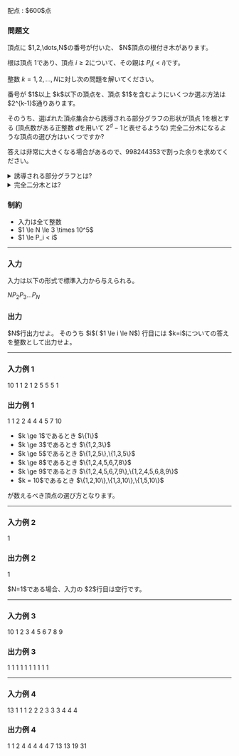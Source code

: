 
<div>

<span>

<span>

<p>
配点 : $600$点
</p>

<div>

<section>

### **問題文**

<p>
頂点に $1,2,\dots,N$の番号が付いた、 $N$頂点の根付き木があります。

根は頂点 $1$であり、頂点 $i \ge 2$について、その親は $P_i(<i)$です。

整数 $k=1,2,\dots,N$に対し次の問題を解いてください。
</p>

<p>
番号が $1$以上 $k$以下の頂点を、頂点 $1$を含むようにいくつか選ぶ方法は $2^{k-1}$通りあります。

そのうち、選ばれた頂点集合から誘導される部分グラフの形状が頂点 $1$を根とする (頂点数がある正整数 $d$を用いて $2^d-1$と表せるような) 完全二分木になるような頂点の選び方はいくつですか?

答えは非常に大きくなる場合があるので、$998244353$で割った余りを求めてください。
</p>

<details>

<p>

</p>

<summary>
誘導される部分グラフとは?
</summary>

<p>

</p>

<p>
あるグラフ $G$から、一部の頂点を選んだ集合を $S$とします。この頂点集合 $S$から誘導される部分グラフ $H$は以下のように構成されます。  
</p>

<ul>

<li>
$H$の頂点集合は $S$と一致させます。
</li>

<li>
その後、 $H$に以下のように辺を追加します。
</li>

<ul>

<li>
$i,j \in S, i < j$を満たす全ての頂点対 $(i,j)$について、 $G$中に $i,j$を結ぶ辺が存在すれば、 $H$にも $i,j$を結ぶ辺を追加する。
</li>

</ul>

</ul>

</details>

<details>

<summary>
完全二分木とは?
</summary>
完全二分木とは、以下の全ての条件を満たす根付き木です。


<ul>

<li>
葉以外の全ての頂点が、ちょうど $2$つの子を持つ。
</li>

<li>
全ての葉が根から等距離にある。
</li>

</ul>
ただし、頂点が $1$つで辺が $0$本のグラフも完全二分木であるものとします。  

</details>

</section>

</div>

<div>

<section>

### **制約**

<ul>

<li>
入力は全て整数
</li>

<li>
$1 \le N \le 3 \times 10^5$
</li>

<li>
$1 \le P_i < i$
</li>

</ul>

</section>

</div>

---

<div>

<div>

<section>

### **入力**

<p>
入力は以下の形式で標準入力から与えられる。
</p>

<div>

$N$$P_2$$P_3$$\dots$$P_N$
</div>

</section>

</div>

<div>

<section>

### **出力**

<p>
$N$行出力せよ。
そのうち $i$( $1 \le i \le N$) 行目には $k=i$についての答えを整数として出力せよ。
</p>

</section>

</div>

</div>

---

<div>

<section>

### **入力例 1**

<div>

10
1 1 2 1 2 5 5 5 1

</div>

</section>

</div>

<div>

<section>

### **出力例 1**

<div>

1
1
2
2
4
4
4
5
7
10

</div>

<ul>

<li>
$k \ge 1$であるとき $\{1\}$
</li>

<li>
$k \ge 3$であるとき $\{1,2,3\}$
</li>

<li>
$k \ge 5$であるとき $\{1,2,5\},\{1,3,5\}$
</li>

<li>
$k \ge 8$であるとき $\{1,2,4,5,6,7,8\}$
</li>

<li>
$k \ge 9$であるとき $\{1,2,4,5,6,7,9\},\{1,2,4,5,6,8,9\}$
</li>

<li>
$k = 10$であるとき $\{1,2,10\},\{1,3,10\},\{1,5,10\}$
</li>

</ul>

<p>
が数えるべき頂点の選び方となります。
</p>

</section>

</div>

---

<div>

<section>

### **入力例 2**

<div>

1


</div>

</section>

</div>

<div>

<section>

### **出力例 2**

<div>

1

</div>

<p>
$N=1$である場合、入力の $2$行目は空行です。
</p>

</section>

</div>

---

<div>

<section>

### **入力例 3**

<div>

10
1 2 3 4 5 6 7 8 9

</div>

</section>

</div>

<div>

<section>

### **出力例 3**

<div>

1
1
1
1
1
1
1
1
1
1

</div>

</section>

</div>

---

<div>

<section>

### **入力例 4**

<div>

13
1 1 1 2 2 2 3 3 3 4 4 4

</div>

</section>

</div>

<div>

<section>

### **出力例 4**

<div>

1
1
2
4
4
4
4
4
7
13
13
19
31

</div>

</section>

</div>

</span>

</span>

</div>
